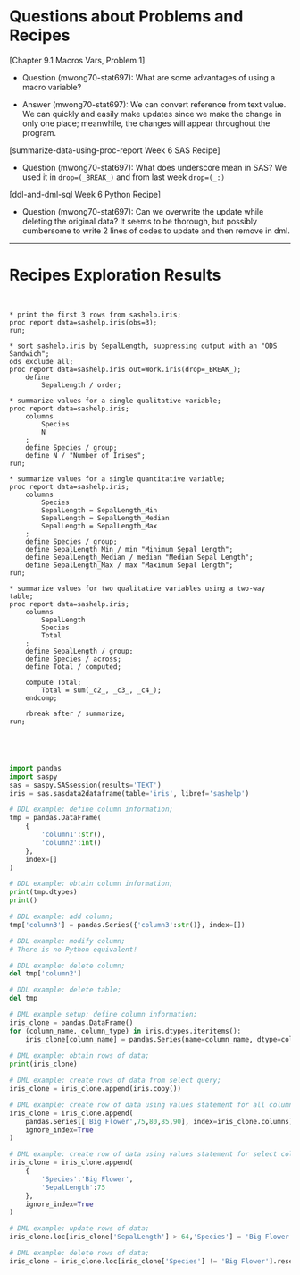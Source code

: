 
# Questions about Problems and Recipes



[Chapter 9.1 Macros Vars, Problem 1]
* Question (mwong70-stat697): What are some advantages of using a macro variable?
- Answer (mwong70-stat697): We can convert reference from text value. We can quickly 
and easily make updates since we make the change in only one place; meanwhile, the 
changes will appear throughout the program.



[summarize-data-using-proc-report Week 6 SAS Recipe]
* Question (mwong70-stat697): What does underscore mean in SAS? We used it in 
`drop=(_BREAK_)` and from last week `drop=(_:)`



[ddl-and-dml-sql Week 6 Python Recipe]
* Question (mwong70-stat697): Can we overwrite the update while deleting the 
original data? It seems to be thorough, but possibly cumbersome to write 2 lines of 
codes to update and then remove in dml.




***



# Recipes Exploration Results



```SAS


* print the first 3 rows from sashelp.iris;
proc report data=sashelp.iris(obs=3);
run;

* sort sashelp.iris by SepalLength, suppressing output with an "ODS Sandwich";
ods exclude all;
proc report data=sashelp.iris out=Work.iris(drop=_BREAK_);
    define
        SepalLength / order;

* summarize values for a single qualitative variable;
proc report data=sashelp.iris;
    columns
        Species
        N
    ;
    define Species / group;
    define N / "Number of Irises";
run;

* summarize values for a single quantitative variable;
proc report data=sashelp.iris;
    columns
        Species
        SepalLength = SepalLength_Min
        SepalLength = SepalLength_Median
        SepalLength = SepalLength_Max
    ;
    define Species / group;
    define SepalLength_Min / min "Minimum Sepal Length";
    define SepalLength_Median / median "Median Sepal Length";
    define SepalLength_Max / max "Maximum Sepal Length";
run;

* summarize values for two qualitative variables using a two-way table;
proc report data=sashelp.iris;
    columns
        SepalLength
        Species
        Total
    ;
    define SepalLength / group;
    define Species / across;
    define Total / computed;
    
    compute Total;
        Total = sum(_c2_, _c3_, _c4_);
    endcomp;
    
    rbreak after / summarize;
run;



```



```Python


import pandas
import saspy
sas = saspy.SASsession(results='TEXT')
iris = sas.sasdata2dataframe(table='iris', libref='sashelp')

# DDL example: define column information;
tmp = pandas.DataFrame(
    {
        'column1':str(),
        'column2':int()
    },
    index=[]
)

# DDL example: obtain column information;
print(tmp.dtypes)
print()

# DDL example: add column;
tmp['column3'] = pandas.Series({'column3':str()}, index=[])

# DDL example: modify column;
# There is no Python equivalent!

# DDL example: delete column;
del tmp['column2']

# DDL example: delete table;
del tmp

# DML example setup: define column information;
iris_clone = pandas.DataFrame()
for (column_name, column_type) in iris.dtypes.iteritems():
    iris_clone[column_name] = pandas.Series(name=column_name, dtype=column_type)
    
# DML example: obtain rows of data;
print(iris_clone)

# DML example: create rows of data from select query;
iris_clone = iris_clone.append(iris.copy())

# DML example: create row of data using values statement for all columns;
iris_clone = iris_clone.append(
    pandas.Series(['Big Flower',75,80,85,90], index=iris_clone.columns),
    ignore_index=True
)

# DML example: create row of data using values statement for select columns;
iris_clone = iris_clone.append(
    {
        'Species':'Big Flower',
        'SepalLength':75
    },
    ignore_index=True
)

# DML example: update rows of data;
iris_clone.loc[iris_clone['SepalLength'] > 64,'Species'] = 'Big Flower'

# DML example: delete rows of data;
iris_clone = iris_clone.loc[iris_clone['Species'] != 'Big Flower'].reset_index(drop=True)


```
